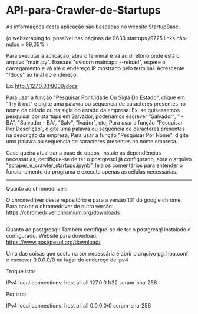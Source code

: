# API-para-Crawler-de-Startups
As informações desta aplicação são baseadas no website StartupBase.

(o webscraping foi possível nas páginas de 9633 startups /9725 links não-nulos = 99,05% )

Para executar a aplicação, abra o terminal e vá ao diretório onde está o arquivo "main.py". Execute "uvicorn main:app --reload", espere o carregamento e vá até o endereço IP mostrado pelo terminal. Acrescente "/docs" ao final do endereço. 

Ex: http://127.0.0.1:8000/docs

Para usar a função "Pesquisar Por Cidade Ou Sigla Do Estado", clique em "Try it out" e digite uma palavra ou sequencia de caracteres presentes no nome da cidade ou na sigla do estado da empresa. Ex: se quisessemos pesquisar por startups em Salvador, poderíamos escrever "Salvador", " - BA", "Salvador - BA", "Salv", "lvador", etc;
Para usar a função "Pesquisar Por Descrição", digite uma palavra ou sequência de caracteres presentes na descrição da empresa;
Para usar a função "Pesquisar Por Nome", digite uma palavra ou sequencia de caracteres presentes no nome empresa.

Caso queira atualizar a base de dados, instale as dependências necessárias, certifique-se de ter o postgresql já configurado, abra o arquivo "scraper_e_crawler_startups.ipynb", leia os comentários para entender o funcionamento do programa e execute apenas as células necessárias.

__________________________________________________________________________

Quanto ao chromedriver:

O chromedriver deste repositório é para a versão 101 do google chrome. Para baixar o chromedriver de outra versão: https://chromedriver.chromium.org/downloads

__________________________________________________________________________

Quanto ao postgresql:
Também certifique-se de ter o postgresql instalado e configurado. Website para download: https://www.postgresql.org/download/

Uma das coisas que costuma ser necessária é abrir o arquivo pg_hba.conf e escrever 0.0.0.0/0 no lugar do endereço de ipv4

Troque isto:

IPv4 local connections:
host all all 127.0.0.1/32 scram-sha-256

Por isto:

IPv4 local connections:
host all all 0.0.0.0/0 scram-sha-256

